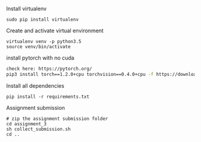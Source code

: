 
Install virtualenv
```
sudo pip install virtualenv 
```

Create and activate virtual environment
```
virtualenv venv -p python3.5
source venv/bin/activate
```

install pytorch with no cuda
```bash
check here: https://pytorch.org/
pip3 install torch==1.2.0+cpu torchvision==0.4.0+cpu -f https://download.pytorch.org/whl/torch_stable.html
```

Install all dependencies
```
pip install -r requirements.txt
```


Assignment submission
```
# zip the assignment submission folder
cd assignment_3
sh collect_submission.sh
cd ..
```
